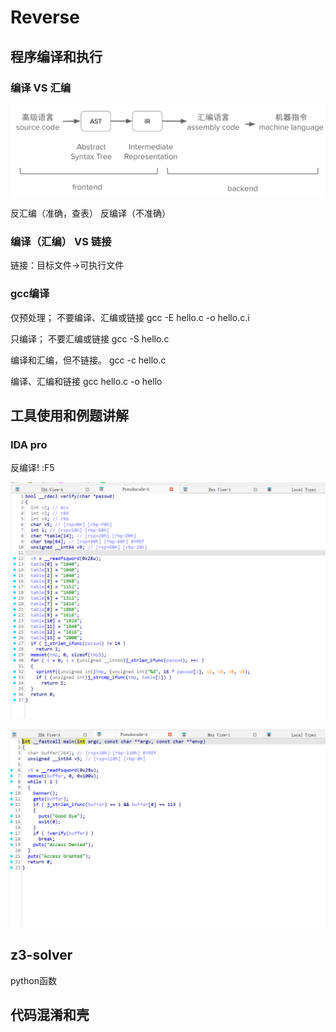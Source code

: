 # Reverse

## 程序编译和执行

### 编译 VS 汇编

![alt text](imgs/img2.png)

反汇编（准确，查表）
反编译（不准确）

### 编译（汇编） VS 链接

链接：目标文件->可执行文件

### gcc编译

仅预处理； 不要编译、汇编或链接
gcc -E hello.c -o hello.c.i

只编译； 不要汇编或链接
gcc -S hello.c

编译和汇编，但不链接。
gcc -c hello.c

编译、汇编和链接
gcc hello.c -o hello

## 工具使用和例题讲解

### IDA pro

反编译! :F5


![alt text](imgs/img3.png)

![alt text](imgs/img4.png)

## z3-solver

python函数

## 代码混淆和壳